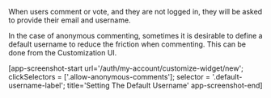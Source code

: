 When users comment or vote, and they are not logged in, they will be asked to provide their email and username.

In the case of anonymous commenting, sometimes it is desirable to define a default username to reduce the friction
when commenting. This can be done from the Customization UI.

[app-screenshot-start url='/auth/my-account/customize-widget/new'; clickSelectors = ['.allow-anonymous-comments']; selector = '.default-username-label'; title='Setting The Default Username' app-screenshot-end]
